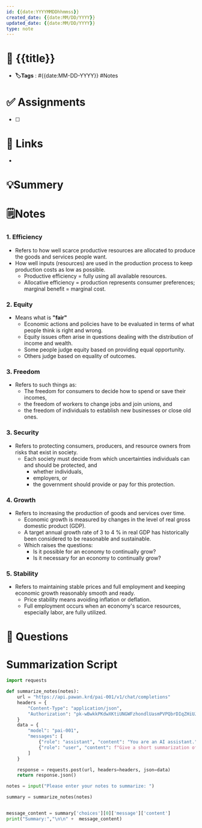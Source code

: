 ```yaml
---
id: {{date:YYYYMMDDhhmmss}}
created_date: {{date:MM/DD/YYYY}}
updated_date: {{date:MM/DD/YYYY}}
type: note
---
```


# 📅 {{title}}
- **🏷️Tags** : #{{date:MM-DD-YYYY}} #Notes 

# ✅ Assignments
- [ ]  

# 🔗 Links
-

# 💡Summery


# 🗒️Notes

### 1. **Efficiency**
- Refers to how well scarce productive resources are allocated to produce the goods and services people want. 
- How well inputs (resources) are used in the production process to keep production costs as low as possible. 
	- Productive efficiency = fully using all available resources.
	- Allocative efficiency = production represents consumer preferences; marginal benefit = marginal cost. 
### 2. **Equity**
- Means what is **"fair"**
	- Economic actions and policies have to be evaluated in terms of what people think is right and wrong. 
	- Equity issues often arise in questions dealing with the distribution of income and wealth. 
	- Some people judge equity based on providing equal opportunity. 
	- Others judge based on equality of outcomes. 
### 3. **Freedom**
- Refers to such things as: 
	- The freedom for consumers to decide how to spend or save their incomes, 
	- the freedom of workers to change jobs and join unions, and
	- the freedom of individuals to establish new businesses or close old ones.
### 3. **Security**
- Refers to protecting consumers, producers, and resource owners from risks that exist in society. 
	- Each society must decide from which uncertainties individuals can and should be protected, and 
		- whether individuals, 
		- employers, or 
		- the government should provide or pay for this protection.
### 4. **Growth**
- Refers to increasing the production of goods and services over time. 
	- Economic growth is measured by changes in the level of real gross domestic product (GDP). 
	- A target annual growth rate of 3 to 4 % in real GDP has historically been considered to be reasonable and sustainable. 
	- Which raises the questions: 
		- Is it possible for an economy to continually grow? 
		- Is it necessary for an economy to continually grow? 
### 5. **Stability**
- Refers to maintaining stable prices and full employment and keeping economic growth reasonably smooth and ready. 
	- Price stability means avoiding inflation or deflation. 
	- Full employment occurs when an economy's scarce resources, especially labor, are fully utilized. 

# 🧠 Questions

 



# Summarization Script
```python
import requests

def summarize_notes(notes):
    url = "https://api.pawan.krd/pai-001/v1/chat/completions"
    headers = {
        "Content-Type": "application/json",
        "Authorization": "pk-wBwkkPKdwXKtiUNGWFzhondlUasmPVPQbrDIqZHiUJMXSRUA"
    }
    data = {
        "model": "pai-001",
        "messages": [
            {"role": "assistant", "content": "You are an AI assistant."},
            {"role": "user", "content": f"Give a short summarization of the following notes in a couple sentences with indentation: {notes}"}
        ]
    }

    response = requests.post(url, headers=headers, json=data)
    return response.json()

notes = input("Please enter your notes to summarize: ")

summary = summarize_notes(notes)


message_content = summary['choices'][0]['message']['content']
print("Summary:","\n\n" +  message_content)

```